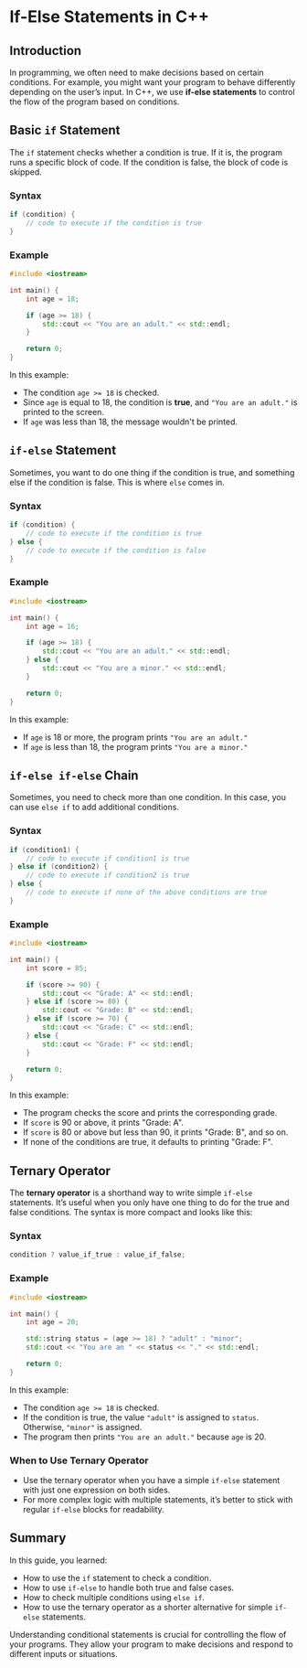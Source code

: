 # If-Else Statements in C++

## Introduction

In programming, we often need to make decisions based on certain conditions. For example, you might want your program to behave differently depending on the user’s input. In C++, we use **if-else statements** to control the flow of the program based on conditions.

## Basic `if` Statement

The `if` statement checks whether a condition is true. If it is, the program runs a specific block of code. If the condition is false, the block of code is skipped.

### Syntax

```cpp
if (condition) {
    // code to execute if the condition is true
}
```

### Example

```cpp
#include <iostream>

int main() {
    int age = 18;

    if (age >= 18) {
        std::cout << "You are an adult." << std::endl;
    }

    return 0;
}
```

In this example:
- The condition `age >= 18` is checked.
- Since `age` is equal to 18, the condition is **true**, and `"You are an adult."` is printed to the screen.
- If `age` was less than 18, the message wouldn't be printed.

## `if-else` Statement

Sometimes, you want to do one thing if the condition is true, and something else if the condition is false. This is where `else` comes in.

### Syntax

```cpp
if (condition) {
    // code to execute if the condition is true
} else {
    // code to execute if the condition is false
}
```

### Example

```cpp
#include <iostream>

int main() {
    int age = 16;

    if (age >= 18) {
        std::cout << "You are an adult." << std::endl;
    } else {
        std::cout << "You are a minor." << std::endl;
    }

    return 0;
}
```

In this example:
- If `age` is 18 or more, the program prints `"You are an adult."`
- If `age` is less than 18, the program prints `"You are a minor."`

## `if-else if-else` Chain

Sometimes, you need to check more than one condition. In this case, you can use `else if` to add additional conditions.

### Syntax

```cpp
if (condition1) {
    // code to execute if condition1 is true
} else if (condition2) {
    // code to execute if condition2 is true
} else {
    // code to execute if none of the above conditions are true
}
```

### Example

```cpp
#include <iostream>

int main() {
    int score = 85;

    if (score >= 90) {
        std::cout << "Grade: A" << std::endl;
    } else if (score >= 80) {
        std::cout << "Grade: B" << std::endl;
    } else if (score >= 70) {
        std::cout << "Grade: C" << std::endl;
    } else {
        std::cout << "Grade: F" << std::endl;
    }

    return 0;
}
```

In this example:
- The program checks the score and prints the corresponding grade.
- If `score` is 90 or above, it prints "Grade: A".
- If `score` is 80 or above but less than 90, it prints "Grade: B", and so on.
- If none of the conditions are true, it defaults to printing "Grade: F".

## Ternary Operator

The **ternary operator** is a shorthand way to write simple `if-else` statements. It’s useful when you only have one thing to do for the true and false conditions. The syntax is more compact and looks like this:

### Syntax

```cpp
condition ? value_if_true : value_if_false;
```

### Example

```cpp
#include <iostream>

int main() {
    int age = 20;

    std::string status = (age >= 18) ? "adult" : "minor";
    std::cout << "You are an " << status << "." << std::endl;

    return 0;
}
```

In this example:
- The condition `age >= 18` is checked.
- If the condition is true, the value `"adult"` is assigned to `status`. Otherwise, `"minor"` is assigned.
- The program then prints `"You are an adult."` because `age` is 20.

### When to Use Ternary Operator

- Use the ternary operator when you have a simple `if-else` statement with just one expression on both sides.
- For more complex logic with multiple statements, it’s better to stick with regular `if-else` blocks for readability.

## Summary

In this guide, you learned:
- How to use the `if` statement to check a condition.
- How to use `if-else` to handle both true and false cases.
- How to check multiple conditions using `else if`.
- How to use the ternary operator as a shorter alternative for simple `if-else` statements.

Understanding conditional statements is crucial for controlling the flow of your programs. They allow your program to make decisions and respond to different inputs or situations.